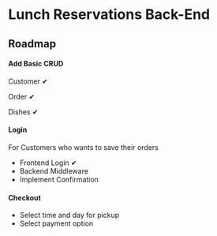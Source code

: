 # Lunch Reservations Back-End

## Roadmap

#### Add Basic CRUD

Customer ✔

Order ✔

Dishes ✔

#### Login

For Customers who wants to save their orders

- Frontend Login ✔
- Backend Middleware
- Implement Confirmation

#### Checkout

- Select time and day for pickup
- Select payment option
